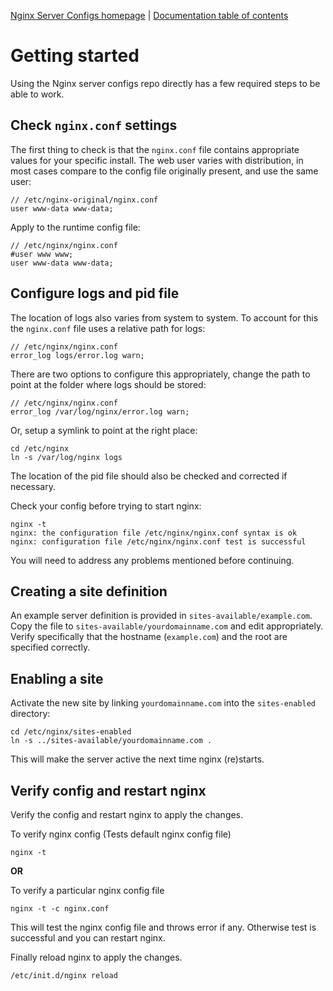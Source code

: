[Nginx Server Configs homepage](https://github.com/h5bp/server-configs-nginx)
 | [Documentation table of contents](TOC.md)

# Getting started

Using the Nginx server configs repo directly has a few required steps to be able to work.

## Check `nginx.conf` settings

The first thing to check is that the `nginx.conf` file contains appropriate values for
your specific install. The web user varies with distribution, in most cases compare to
the config file originally present, and use the same user:

    // /etc/nginx-original/nginx.conf
    user www-data www-data;

Apply to the runtime config file:

    // /etc/nginx/nginx.conf
	#user www www;
	user www-data www-data;

## Configure logs and pid file

The location of logs also varies from system to system. To account for this the `nginx.conf`
file uses a relative path for logs:

    // /etc/nginx/nginx.conf
    error_log logs/error.log warn;

There are two options to configure this appropriately, change the path to point at the folder
where logs should be stored:

    // /etc/nginx/nginx.conf
    error_log /var/log/nginx/error.log warn;

Or, setup a symlink to point at the right place:

    cd /etc/nginx
    ln -s /var/log/nginx logs

The location of the pid file should also be checked and corrected if necessary.

Check your config before trying to start nginx:

    nginx -t
    nginx: the configuration file /etc/nginx/nginx.conf syntax is ok
    nginx: configuration file /etc/nginx/nginx.conf test is successful

You will need to address any problems mentioned before continuing.

## Creating a site definition

An example server definition is provided in `sites-available/example.com`. Copy the file to
`sites-available/yourdomainname.com` and edit appropriately. Verify specifically that
the hostname (`example.com`) and the root are specified correctly.

## Enabling a site

Activate the new site by linking `yourdomainname.com` into the `sites-enabled` directory:

    cd /etc/nginx/sites-enabled
    ln -s ../sites-available/yourdomainname.com .

This will make the server active the next time nginx (re)starts.

## Verify config and restart nginx
Verify the config and restart nginx to apply the changes.

To verify nginx config (Tests default nginx config file)

	nginx -t 

**OR**

To verify a particular nginx config file
	
	nginx -t -c nginx.conf	
	
This will test the nginx config file and throws error if any. Otherwise test is successful and you can restart nginx.

Finally reload nginx to apply the changes.
	
	/etc/init.d/nginx reload
